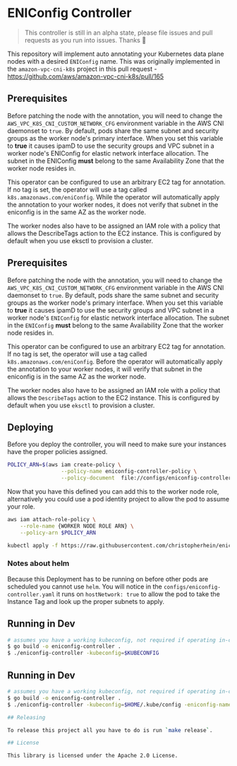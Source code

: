 # ENIConfig Controller

> This controller is still in an alpha state, please file issues and pull
> requests as you run into issues. Thanks 🎉

This repository will implement auto annotating your Kubernetes data plane nodes
with a desired `ENIConfig` name. This was originally implemented in the
`amazon-vpc-cni-k8s` project in this pull request -
https://github.com/aws/amazon-vpc-cni-k8s/pull/165

## Prerequisites

Before patching the node with the annotation, you will need to change the
`AWS_VPC_K8S_CNI_CUSTOM_NETWORK_CFG` environment variable in the AWS CNI
daemonset to `true`. By default, pods share the same subnet and security groups
as the worker node's primary interface. When you set this variable to **true**
it causes ipamD to use the security groups and VPC subnet in a worker node's
ENIConfig for elastic network interface allocation. The subnet in the ENIConfig
**must** belong to the same Availability Zone that the worker node resides in.

This operator can be configured to use an arbitrary EC2 tag for annotation.  If
no tag is set, the operator will use a tag called `k8s.amazonaws.com/eniConfig`.
While the operator will automatically apply the annotation to your worker nodes,
it does not verify that subnet in the eniconfig is in the same AZ as the worker
node.

The worker nodes also have to be assigned an IAM role with a policy that allows
the DescribeTags action to the EC2 instance.  This is configured by default when
you use eksctl to provision a cluster.

## Prerequisites

Before patching the node with the annotation, you will need to change the
`AWS_VPC_K8S_CNI_CUSTOM_NETWORK_CFG` environment variable in the AWS CNI
daemonset to `true`. By default, pods share the same subnet and security groups
as the worker node's primary interface. When you set this variable to **true**
it causes ipamD to use the security groups and VPC subnet in a worker node's
`ENIConfig` for elastic network interface allocation. The subnet in the
`ENIConfig` **must** belong to the same Availability Zone that the worker node
resides in.

This operator can be configured to use an arbitrary EC2 tag for annotation.
If no tag is set, the operator will use a tag called
`k8s.amazonaws.com/eniConfig`. Before the operator will automatically apply the
annotation to your worker nodes, it will verify that subnet in the eniconfig
is in the same AZ as the worker node.

The worker nodes also have to be assigned an IAM role with a policy that allows
the `DescribeTags` action to the EC2 instance.  This is configured by default
when you use `eksctl` to provision a cluster.

## Deploying

Before you deploy the controller, you will need to make sure your instances have
the proper policies assigned.

```bash
POLICY_ARN=$(aws iam create-policy \
                 --policy-name eniconfig-controller-policy \
                 --policy-document  file://configs/eniconfig-controller-policy.json | jq -r ".Policy.Arn")
```

Now that you have this defined you can add this to the worker node role,
alternatively you could use a pod identity project to allow the pod to assume
your role.

```bash
aws iam attach-role-policy \
    --role-name {WORKER NODE ROLE ARN} \
    --policy-arn $POLICY_ARN
```

```bash
kubectl apply -f https://raw.githubusercontent.com/christopherhein/eniconfig-controller/master/configs/eniconfig-controller.yaml
```

### Notes about helm

Because this Deployment has to be running on before other pods are scheduled
you cannot use `helm`. You will notice in the 
`configs/eniconfig-controller.yaml` it runs on `hostNetwork: true` to allow
the pod to take the Instance Tag and look up the proper subnets to apply.

## Running in Dev

```bash
# assumes you have a working kubeconfig, not required if operating in-cluster
$ go build -o eniconfig-controller .
$ ./eniconfig-controller -kubeconfig=$KUBECONFIG
```

## Running in Dev

```sh
# assumes you have a working kubeconfig, not required if operating in-cluster
$ go build -o eniconfig-controller .
$ ./eniconfig-controller -kubeconfig=$HOME/.kube/config -eniconfig-name=name-of-eni

## Releasing

To release this project all you have to do is run `make release`.

## License

This library is licensed under the Apache 2.0 License.
